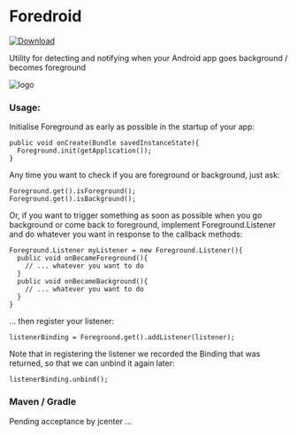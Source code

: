 # Foredroid

[ ![Download](https://api.bintray.com/packages/steveliles/maven/Foredroid/images/download.svg) ](https://bintray.com/steveliles/maven/Foredroid/_latestVersion)

Utility for detecting and notifying when your Android app goes background / becomes foreground

![logo](https://github.com/steveliles/Foredroid/blob/master/logo_128x128.png?raw=true) 

### Usage:

Initialise Foreground as early as possible in the startup of your app:

    public void onCreate(Bundle savedInstanceState){
      Foreground.init(getApplication());
    }

Any time you want to check if you are foreground or background, just ask:

    Foreground.get().isForeground();
    Foreground.get().isBackground();

Or, if you want to trigger something as soon as possible when you go background or come back 
to foreground, implement Foreground.Listener and do whatever you want in response to the callback methods:

    Foreground.Listener myListener = new Foreground.Listener(){
      public void onBecameForeground(){
        // ... whatever you want to do
      }
      public void onBecameBackground(){
        // ... whatever you want to do
      }
    }
    
... then register your listener:
 
    listenerBinding = Foreground.get().addListener(listener);

Note that in registering the listener we recorded the Binding that was returned, so that we can unbind it again later:

    listenerBinding.unbind();
    
### Maven / Gradle

Pending acceptance by jcenter ...

